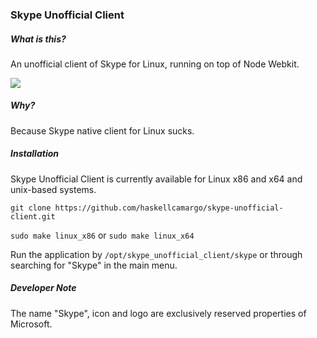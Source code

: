### Skype Unofficial Client

##### What is this?

An unofficial client of Skype for Linux, running on top of Node Webkit.

![](https://raw.githubusercontent.com/haskellcamargo/skype-unofficial-client/master/resource/example/demo.png)

##### Why?

Because Skype native client for Linux sucks.

##### Installation

Skype Unofficial Client is currently available for Linux x86 and x64 and
unix-based systems.

`git clone https://github.com/haskellcamargo/skype-unofficial-client.git`

`sudo make linux_x86` or `sudo make linux_x64`

Run the application by `/opt/skype_unofficial_client/skype` or through
searching for "Skype" in the main menu.

##### Developer Note

The name "Skype", icon and logo are exclusively reserved properties of
Microsoft.
